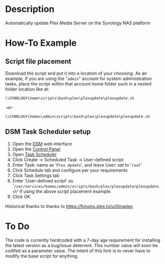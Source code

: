 # Description  
Automatically update Plex Media Server on the Synology NAS platform

# How-To Example

## Script file placement

Download the script and put it into a location of your choosing. As an example, if you are using the "`admin`" account for system administration tasks, place the script within that account home folder such in a nested folder location like at:

    \\SYNOLOGY\home\scripts\bash\plex\plexupdate\plexupdate.sh

-or-

    \\SYNOLOGY\homes\admin\scripts\bash\plex\plexupdate\plexupdate.sh

## DSM Task Scheduler setup

1. Open the [DSM](https://www.synology.com/en-global/knowledgebase/DSM/help) web interface
1. Open the [Control Panel](https://www.synology.com/en-global/knowledgebase/DSM/help/DSM/AdminCenter/ControlPanel_desc)
1. Open [Task Scheduler](https://www.synology.com/en-global/knowledgebase/DSM/help/DSM/AdminCenter/system_taskscheduler)
1. Click Create -> Scheduled Task -> User-defined script  
1. Enter Task: name as '`Plex Update`', and leave User: set to '`root`'
1. Click Schedule tab and configure per your requirements
1. Click Task Settings tab  
1. Enter 'User-defined script' as '`/var/services/homes/admin/scripts/bash/plex/plexupdate/plexupdate.sh`' if using the above script placement example.
1. Click OK 

Historical thanks to thanks to https://forums.plex.tv/u/j0nsplex  

# To Do  

The code is currently hardcoded with a 7-day age requirement for installing the latest version as a bug/issue deterrent. This number value will soon be codifed as a parameter value. The intent of this fork is to never have to modify the base script for anything.
